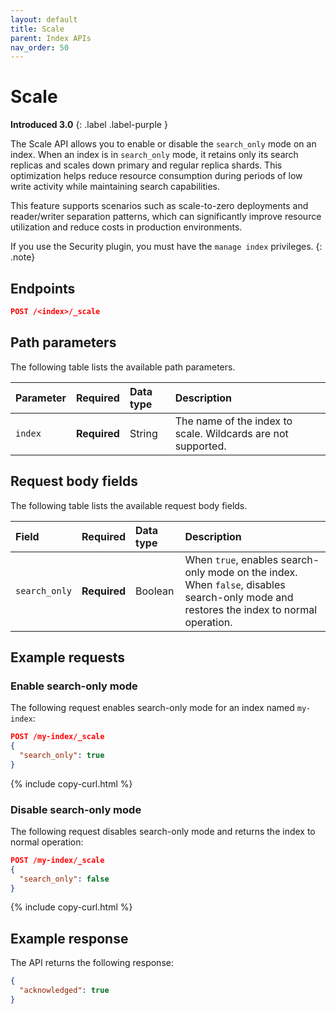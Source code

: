 ```yaml
---
layout: default
title: Scale
parent: Index APIs
nav_order: 50
---
```


# Scale
**Introduced 3.0**
{: .label .label-purple }

The Scale API allows you to enable or disable the `search_only` mode on an index. When an index is in `search_only` mode, it retains only its search replicas and scales down primary and regular replica shards. This optimization helps reduce resource consumption during periods of low write activity while maintaining search capabilities.

This feature supports scenarios such as scale-to-zero deployments and reader/writer separation patterns, which can significantly improve resource utilization and reduce costs in production environments.

If you use the Security plugin, you must have the `manage index` privileges.
{: .note}

## Endpoints

```json
POST /<index>/_scale
```

## Path parameters

The following table lists the available path parameters.

| Parameter | Required | Data type | Description |
| :--- | :--- | :--- | :--- |
| `index` | **Required** | String | The name of the index to scale. Wildcards are not supported. |

## Request body fields

The following table lists the available request body fields.

| Field | Required | Data type | Description |
| :--- | :--- | :--- | :--- |
| `search_only` | **Required** | Boolean | When `true`, enables search-only mode on the index. When `false`, disables search-only mode and restores the index to normal operation. |

## Example requests

### Enable search-only mode

The following request enables search-only mode for an index named `my-index`:

```json
POST /my-index/_scale
{
  "search_only": true
}
```
{% include copy-curl.html %}

### Disable search-only mode

The following request disables search-only mode and returns the index to normal operation:

```json
POST /my-index/_scale
{
  "search_only": false
}
```
{% include copy-curl.html %}

## Example response

The API returns the following response:

```json
{
  "acknowledged": true
}
```
